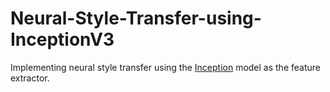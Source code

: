 # Neural-Style-Transfer-using-InceptionV3
Implementing neural style transfer using the [Inception](https://arxiv.org/abs/1512.00567v3) model as the feature extractor.
